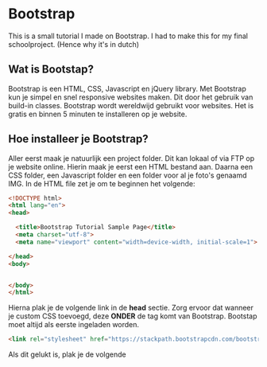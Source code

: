 # Bootstrap
This is a small tutorial I made on Bootstrap. I had to make this for my final schoolproject. (Hence why it's in dutch)

## Wat is Bootstap?

Bootstrap is een HTML, CSS, Javascript en jQuery library. Met Bootstrap kun je simpel en snel responsive websites maken. Dit door het gebruik van build-in classes. Bootstrap wordt wereldwijd gebruikt voor websites. Het is gratis en binnen 5 minuten te installeren op je website. 

## Hoe installeer je Bootstrap?

Aller eerst maak je natuurlijk een project folder. Dit kan lokaal of via FTP op je website online. Hierin maak je eerst een HTML bestand aan. Daarna een CSS folder, een Javascript folder en een folder voor al je foto's genaamd IMG. In de HTML file zet je om te beginnen het volgende:
```HTML
<!DOCTYPE html>
<html lang="en">
<head>

  <title>Bootstrap Tutorial Sample Page</title>
  <meta charset="utf-8">
  <meta name="viewport" content="width=device-width, initial-scale=1">

</head>
<body>


</body>
</html>
```
Hierna plak je de volgende link in de __head__ sectie. Zorg ervoor dat wanneer je custom CSS toevoegd, deze __ONDER__ de <link> tag komt van Bootstrap. Bootstap moet altijd als eerste ingeladen worden.
```HTML
<link rel="stylesheet" href="https://stackpath.bootstrapcdn.com/bootstrap/4.3.1/css/bootstrap.min.css" integrity="sha384-ggOyR0iXCbMQv3Xipma34MD+dH/1fQ784/j6cY/iJTQUOhcWr7x9JvoRxT2MZw1T" crossorigin="anonymous">  
```
Als dit gelukt is, plak je de volgende <script> tags helemaal onderaan de body. Dus net boven de afsluiting van de __body__.
```HTML
<script src="https://code.jquery.com/jquery-3.3.1.slim.min.js" integrity="sha384-q8i/X+965DzO0rT7abK41JStQIAqVgRVzpbzo5smXKp4YfRvH+8abtTE1Pi6jizo" crossorigin="anonymous"></script>
<script src="https://cdnjs.cloudflare.com/ajax/libs/popper.js/1.14.7/umd/popper.min.js" integrity="sha384-UO2eT0CpHqdSJQ6hJty5KVphtPhzWj9WO1clHTMGa3JDZwrnQq4sF86dIHNDz0W1" crossorigin="anonymous"></script>
<script src="https://stackpath.bootstrapcdn.com/bootstrap/4.3.1/js/bootstrap.min.js" integrity="sha384-JjSmVgyd0p3pXB1rRibZUAYoIIy6OrQ6VrjIEaFf/nJGzIxFDsf4x0xIM+B07jRM" crossorigin="anonymous"></script>
```  
Nu heb je je standaard Bootstrap bestanden ingeladen. Hoe maak je er nu het beste gebruik van?
  
## Hoe gebruik je Bootstrap?

Laten we beginnen met de navigatie bar.
Plak het volgende stukje code in de __body__ tag:
```HTML
<nav class="navbar navbar-expand-md navbar-dark fixed-top bg-dark">
  <a class="navbar-brand" href="#">Navbar</a>
  <button class="navbar-toggler" type="button" data-toggle="collapse" data-target="#navbarsExampleDefault" aria-controls="navbarsExampleDefault" aria-expanded="false" aria-label="Toggle navigation">
    <span class="navbar-toggler-icon"></span>
  </button>

  <div class="collapse navbar-collapse" id="navbarsExampleDefault">
    <ul class="navbar-nav mr-auto">
      <li class="nav-item active">
        <a class="nav-link" href="#">Home <span class="sr-only">(current)</span></a>
      </li>
      <li class="nav-item">
        <a class="nav-link" href="#">Link</a>
      </li>
      <li class="nav-item">
        <a class="nav-link disabled" href="#">Disabled</a>
      </li>
      <li class="nav-item dropdown">
        <a class="nav-link dropdown-toggle" href="#" id="dropdown01" data-toggle="dropdown" aria-haspopup="true" aria-               expanded="false">Dropdown</a>
        <div class="dropdown-menu" aria-labelledby="dropdown01">
          <a class="dropdown-item" href="#">Action</a>
          <a class="dropdown-item" href="#">Another action</a>
          <a class="dropdown-item" href="#">Something else here</a>
        </div>
      </li>
    </ul>
    <form class="form-inline my-2 my-lg-0">
      <input class="form-control mr-sm-2" type="text" placeholder="Search" aria-label="Search">
      <button class="btn btn-outline-success my-2 my-sm-0" type="submit">Search</button>
    </form>
  </div>
</nav>
```

